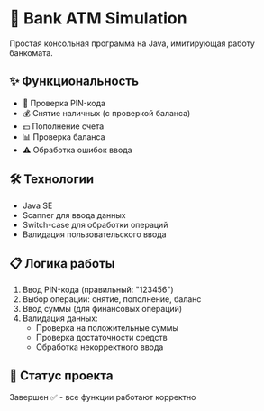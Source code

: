 # 🏦 Bank ATM Simulation

Простая консольная программа на Java, имитирующая работу банкомата.

## ✨ Функциональность

- 🔐 Проверка PIN-кода
- 💰 Снятие наличных (с проверкой баланса)
- 💵 Пополнение счета  
- 📊 Проверка баланса
- ⚠️ Обработка ошибок ввода

## 🛠️ Технологии

- Java SE
- Scanner для ввода данных
- Switch-case для обработки операций
- Валидация пользовательского ввода


## 📋 Логика работы

1. Ввод PIN-кода (правильный: "123456")
2. Выбор операции: снятие, пополнение, баланс
3. Ввод суммы (для финансовых операций)
4. Валидация данных:
   - Проверка на положительные суммы
   - Проверка достаточности средств
   - Обработка некорректного ввода

## 📝 Статус проекта

Завершен ✅ - все функции работают корректно
